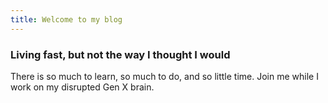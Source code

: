 ```yaml
---
title: Welcome to my blog
---
```

### Living fast, but not the way I thought I would

There is so much to learn, so much to do, and so little time. Join me while I work on my disrupted Gen X brain.
